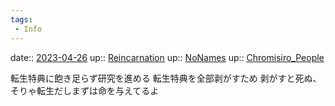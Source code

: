 ```yaml
---
tags:
 - Info
---
```


date:: [2023-04-26](/Daily_Note/2023-04-26.md)
up:: [Reincarnation](Bar/Novel/Topics/Reincarnation.md)
up:: [NoNames](Bar/Novel/Chaos/NoNames.md)
up:: [Chromisiro_People](Bar/Novel/Nacaria/Chromisiro_People.md)

転生特典に飽き足らず研究を進める
転生特典を全部剥がすため
剥がすと死ぬ、そりゃ転生だしまずは命を与えてるよ